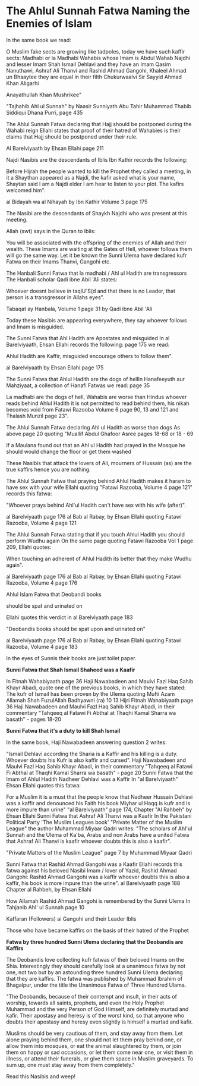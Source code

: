 The Ahlul Sunnah Fatwa Naming the Enemies of Islam
==================================================

In the same book we read:

O Muslim fake sects are growing like tadpoles, today we have such
kaffir sects: Madhabi or la Madhabi Wahabis whose Imam is Abdul Wahab
Najdhi and lesser Imam Shah Ismail Dehlavi and they have an Imam Qasim
Nanuthawi, Ashraf Ali Thanvi and Rashid Ahmad Gangohi, Khaleel Ahmad un
Bhaaytee they are equal in their filth Chukurwaalvi Sir Sayyid Ahmad
Khan Aligarhi

Anayathullah Khan Mushrikee"

"Tajhahib Ahl ul Sunnah" by Naasir Sunniyath Abu Tahir Muhammad Thabib
Siddiqui Dhana Purri, page 435

The Ahlul Sunnah Fatwa declaring that Hajj
should be postponed during the Wahabi reign
Ellahi states that proof of their hatred of Wahabies is their claims
that Hajj should be postponed under their rule.

Al Barelviyaath by Ehsan Ellahi page 211

Najdi Nasibis are the descendants of Iblis
Ibn Kathir records the following:

Before Hijrah the people wanted to kill the Prophet they called a
meeting, in it a Shaythan appeared as a Najdi, the kafir asked what is
your name, Shaytan said I am a Najdi elder I am hear to listen to your
plot. The kafirs welcomed him".

al Bidayah wa al Nihayah by Ibn Kathir Volume 3 page 175

The Nasibi are the descendants of Shaykh Najdhi who was present at this
meeting.

Allah (swt) says in the Quran to Iblis:

You will be associated with the offspring of the enemies of Allah and
their wealth. These Imams are waiting at the Gates of Hell, whoever
follows them will go the same way. Let it be known the Sunni Ulema have
declared kufr Fatwa on their Imams Thanvi, Gangohi etc.

The Hanbali Sunni Fatwa that la madhabi / Ahl ul
Hadith are transgressors
The Hanbali scholar Qadi ibne Abil 'Ali states:

Whoever doesnt believe in taqlU\`S(d and that there is no Leader, that
person is a transgressor in Allahs eyes".

Tabaqat ay Hanbala, Volume 1 page 31 by Qadi ibne Abil 'Ali

Today these Nasibis are appearing everywhere, they say whoever follows
and Imam is misguided.

The Sunni Fatwa that Ahl Hadith are Apostates and misguided
In al Barelviyaath, Ehsan Ellahi records the following: page 175 we
read:

Ahlul Hadith are Kaffir, misguided encourage others to follow them".

al Barelviyaath by Ehsan Ellahi page 175

The Sunni Fatwa that Ahlul Hadith are the dogs of hellIn Hanafeeyuth
aur Mahziyaat, a collection of Hanafi Fatwas we read: page 35

La madhabi are the dogs of hell, Wahabis are worse than Hindus whoever
reads behind Ahlul Hadith it is not permitted to read behind them, his
nikah becomes void from Fatawi Razooba Volume 6 page 90, 13 and 121 and
Thalash Munzil page 23".

The Ahlul Sunnah Fatwa declaring Ahl ul
Hadith as worse than dogs
As above page 20 quoting "Muallif Abdul Ghafoor Asree pages 18-68 or
18 - 69

If a Maulana found out that an Ahl ul Hadith had prayed in the Mosque
he should would change the floor or get them washed

These Nasibis that attack the lovers of Ali, mourners of Hussain (as)
are the true kaffirs hence you are nothing.

The Ahlul Sunnah Fatwa that praying behind Ahlul
Hadith makes it haram to have sex with your wife
Ellahi quoting "Fatawi Razooba, Volume 4 page 121" records this
fatwa:

"Whoever prays behind Ahl'ul Hadith can't have sex with his wife
(after)".

al Barelviyaath page 176 al Bab al Rabay, by Ehsan Ellahi quoting
Fatawi Razooba, Volume 4 page 121

The Ahlul Sunnah Fatwa stating that if you touch
Ahlul Hadith you should perform Wudhu again
On the same page quoting Fatawi Razooba Vol 1 page 209, Ellahi
quotes:

When touching an adherent of Ahlul Hadith its better that they make
Wudhu again".

al Barelviyaath page 176 al Bab al Rabay, by Ehsan Ellahi quoting
Fatawi Razooba, Volume 4 page 176

Ahlul Islam Fatwa that Deobandi books

should be spat and urinated on

Ellahi quotes this verdict in al Barelviyaath page 183

"Deobandis books should be spat upon and urinated on"

al Barelviyaath page 176 al Bab al Rabay, by Ehsan Ellahi quoting
Fatawi Razooba, Volume 4 page 183

In the eyes of Sunnis their books are just toilet paper.

**Sunni Fatwa that Shah Ismail Shaheed was a Kaafir**

In Fitnah Wahabiyaath page 36 Haji Nawabadeen and Maulvi Fazl Haq Sahib
Khayr Abadi, quote one of the previous books, in which they have stated:
The kufr of Ismail has been proven by the Ulema quoting Mufti Azam
Allamah Shah FuzulAllah Badhyawni (ra) 10 13 Hijri Fitnah Wahabiyaath
page 36 Haji Nawabadeen and Maulvi Fazl Haq Sahib Khayr Abadi, in their
commentary "Tahqeeq al Fatawi Fi Abthal at Thaqhi Kamal Sharra wa
basath" - pages 18-20

**Sunni Fatwa that it's a duty to kill Shah Ismail**

In the same book, Haji Nawabadeen answering question 2 writes:

"Ismail Dehlavi according the Sharia is a Kaffir and his killing is a
duty. Whoever doubts his Kufr is also kaffir and cursed". Haji
Nawabadeen and Maulvi Fazl Haq Sahib Khayr Abadi, in their commentary
"Tahqeeq al Fatawi Fi Abthal at Thaqhi Kamal Sharra wa basath" - page 20
Sunni Fatwa that the Imam of Ahlul Hadith Nadheer Dehlavi was a Kaffir
In "al Barelviyaath" Ehsan Ellahi quotes this fatwa:

For a Muslim it is a must that the people know that Nadheer Hussain
Dehlavi was a kaffir and denounced his Faith his book Miyhar ul Haqq is
kufr and is more impure than urine" "al Barelviyaath" page 174, Chapter
"Al Rahbeh" by Ehsan Ellahi Sunni Fatwa that Ashraf Ali Thanvi was a
Kaafir In the Pakistani Political Party 'The Muslim Leagues book'
"Private Matter of the Muslim League" the author Muhammad Miyaar Qadri
writes: "The scholars of Ahl'ul Sunnah and the Ulema of Ka'ba, Arabs and
non Arabs have a united Fatwa that Ashraf Ali Thanvi is kaafir whoever
doubts this is also a kaafir".

"Private Matters of the Muslim League" page 7 by Muhammad Miyaar
Qadri

Sunni Fatwa that Rashid Ahmad Gangohi was a Kaafir Ellahi records this
fatwa against his beloved Nasibi Imam / lover of Yazid, Rashid Ahmad
Gangohi: Rashid Ahmad Gangohi was a kaffir whoever doubts this is also a
kaffir, his book is more impure than the urine". al Barelviyaath page
188 Chapter al Rahbeh, by Ehsan Ellahi

How Allamah Rashid Ahmad Gangohi is
remembered by the Sunni Ulema
In Tahjanib Ahl' ul Sunnah page 10

Kaffaran (Followers) ai Gangohi and their Leader Iblis

Those who have became kaffirs on the basis of their hatred of the
Prophet

**Fatwa by three hundred Sunni Ulema declaring that the Deobandis are
Kaffirs**

The Deobandis love collecting kufr fatwas of their beloved Imams on the
Shia. Interestingly they should carefully look at a unanimous fatwa by
not one, not two but by an astounding three hundred Sunni Ulema
declaring that they are kaffirs. The fatwa was published by Muhammad
Ibrahim of Bhagalpur, under the title the Unanimous Fatwa of Three
Hundred Ulama.

"The Deobandis, because of their contempt and insult, in their acts of
worship, towards all saints, prophets, and even the Holy Prophet
Muhammad and the very Person of God Himself, are definitely murtad and
kafir. Their apostasy and heresy is of the worst kind, so that anyone
who doubts their apostasy and heresy even slightly is himself a murtad
and kafir.

Muslims should be very cautious of them, and stay away from them. Let
alone praying behind them, one should not let them pray behind one, or
allow them into mosques, or eat the animal slaughtered by them, or join
them on happy or sad occasions, or let them come near one, or visit them
in illness, or attend their funerals, or give them space in Muslim
graveyards. To sum up, one must stay away from them completely."

Read this Nasibis and weep!


